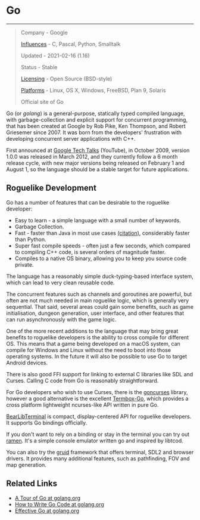 # Go

---

> Company - Google
>
> [Influences](influences.md) - C, Pascal, Python, Smalltalk
>
> Updated - 2021-02-16 (1.16)
>
> Status - Stable
>
> [Licensing](licensing.md) - Open Source (BSD-style)
>
> [Platforms](platforms.md) - Linux, OS X, Windows, FreeBSD, Plan 9, Solaris
>
> Official site of Go

Go (or _golang_) is a general-purpose, statically typed compiled language, with garbage-collection and explicit support for concurrent programming, that has been created at Google by Rob Pike, Ken Thompson, and Robert Griesemer since 2007. It was born from the developers' frustration with developing concurrent server applications with C++.

First announced at [Google Tech Talks](https://www.youtube.com/watch?v=rKnDgT73v8s) (YouTube), in October 2009, version 1.0.0 was released in March 2012, and they currently follow a 6 month release cycle, with new major versions being released on February 1 and August 1, so the language should be a stable target for future applications.

## Roguelike Development

Go has a number of features that can be desirable to the roguelike developer:

- Easy to learn - a simple language with a small number of keywords.
- Garbage Collection.
- Fast - faster than Java in most use cases [(citation)](https://benchmarksgame-team.pages.debian.net/benchmarksgame/fastest/go.html), considerably faster than Python.
- Super fast compile speeds - often just a few seconds, which compared to compiling C++ code, is several orders of magnitude faster.
- Compiles to a native OS binary, allowing you to keep you source code private.

The language has a reasonably simple duck-typing-based interface system, which can lead to very clean reusable code.

The concurrent features such as channels and goroutines are powerful, but often are not much needed in main roguelike logic, which is generally very sequential. That said, several areas could gain some benefits, such as game initialisation, dungeon generation, user interface, and other features that can run asynchronously with the game logic.

One of the more recent additions to the language that may bring great benefits to roguelike developers is the ability to cross compile for different OS. This means that a game being developed on a macOS system, can compile for Windows and Linux without the need to boot into those operating systems. In the future it will also be possible to use Go to target Android devices.

There is also good FFI support for linking to external C libraries like SDL and Curses. Calling C code from Go is reasonably straightforward.

For Go developers who wish to use Curses, there is the [goncurses](https://github.com/rthornton128/goncurses) library, however a good alternative is the excellent [Termbox-Go](https://github.com/nsf/termbox-go), which provides a cross platform lightweight ncurses-like API written in pure Go.

[BearLibTerminal](http://foo.wyrd.name/en:bearlibterminal/) is compact, display-centered API for roguelike developers. It supports Go bindings officially.

If you don't want to rely on a binding or stay in the terminal you can try out [ramen](ramen.md). It's a simple console emulator written go and inspired by libtcod.

You can also try the [gruid](gruid.md) framework that offers terminal, SDL2 and browser drivers. It provides many additional features, such as pathfinding, FOV and map generation.

## Related Links

- [A Tour of Go at golang.org](https://tour.golang.org/)
- [How to Write Go Code at golang.org](https://golang.org/doc/code.html)
- [Effective Go at golang.org](https://golang.org/doc/effective_go.html)
